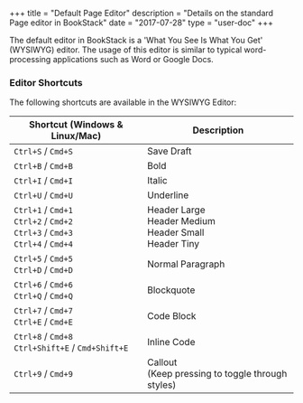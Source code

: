 +++
title = "Default Page Editor"
description = "Details on the standard Page editor in BookStack"
date = "2017-07-28"
type = "user-doc"
+++

The default editor in BookStack is a 'What You See Is What You Get' (WYSIWYG) editor.
The usage of this editor is similar to typical word-processing applications such as Word or Google Docs.

### Editor Shortcuts

The following shortcuts are available in the WYSIWYG Editor:

<table>
  <thead>
    <tr>
      <th>Shortcut (Windows &amp; Linux/Mac)</th>
      <th>Description</th>
    </tr>
  </thead>
  <tbody>
    <tr>
      <td><code>Ctrl+S</code> / <code>Cmd+S</code></td>
      <td>Save Draft</td>
    </tr>
    <tr>
      <td><code>Ctrl+B</code> / <code>Cmd+B</code></td>
      <td>Bold</td>
    </tr>
    <tr>
      <td><code>Ctrl+I</code> / <code>Cmd+I</code></td>
      <td>Italic</td>
    </tr>
    <tr>
      <td><code>Ctrl+U</code> / <code>Cmd+U</code></td>
      <td>Underline</td>
    </tr>
    <tr>
      <td>
        <code>Ctrl+1</code> / <code>Cmd+1</code> <br>
        <code>Ctrl+2</code> / <code>Cmd+2</code> <br>
        <code>Ctrl+3</code> / <code>Cmd+3</code> <br>
        <code>Ctrl+4</code> / <code>Cmd+4</code>
      </td>
      <td>
        Header Large <br>
        Header Medium <br>
        Header Small <br>
        Header Tiny
      </td>
    </tr>
    <tr>
      <td><code>Ctrl+5</code> / <code>Cmd+5</code><br><code>Ctrl+D</code> / <code>Cmd+D</code></td>
      <td>Normal Paragraph</td>
    </tr>
    <tr>
      <td><code>Ctrl+6</code> / <code>Cmd+6</code><br><code>Ctrl+Q</code> / <code>Cmd+Q</code></td>
      <td>Blockquote</td>
    </tr>
    <tr>
      <td><code>Ctrl+7</code> / <code>Cmd+7</code><br><code>Ctrl+E</code> / <code>Cmd+E</code></td>
      <td>Code Block</td>
    </tr>
    <tr>
      <td><code>Ctrl+8</code> / <code>Cmd+8</code><br><code>Ctrl+Shift+E</code> / <code>Cmd+Shift+E</code></td>
      <td>Inline Code</td>
    </tr>
    <tr>
      <td><code>Ctrl+9</code> / <code>Cmd+9</code></td>
      <td>Callout <br>(Keep pressing to toggle through styles)</td>
    </tr>
  </tbody>
</table>
